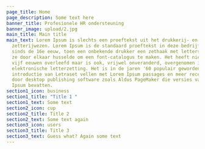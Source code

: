 ```yaml
---
page_title: Home
page_description: Some text here
banner_title: Profesionele HR ondersteuning
banner_image: upload/2.jpg
main_title: Main title
main_text: Lorem Ipsum is slechts een proeftekst uit het drukkerij- en
  zetterijwezen. Lorem Ipsum is de standaard proeftekst in deze bedrijfstak
  sinds de 16e eeuw, toen een onbekende drukker een zethaak met letters nam en
  ze door elkaar husselde om een font-catalogus te maken. Het heeft niet alleen
  vijf eeuwen overleefd maar is ook, vrijwel onveranderd, overgenomen in
  elektronische letterzetting. Het is in de jaren '60 populair geworden met de
  introductie van Letraset vellen met Lorem Ipsum passages en meer recentelijk
  door desktop publishing software zoals Aldus PageMaker die versies van Lorem
  Ipsum bevatten.
section1_icon: business
section1_title: "Title 1 "
section1_text: Some text
section2_icon: cup
section2_title: Title 2
section2_text: Some text again
section3_icon: users
section3_title: Title 3
section3_text: Guess what? Again some text
---
```

